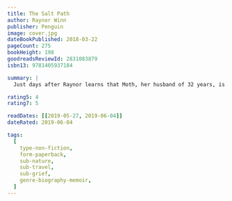 ```yaml
---
title: The Salt Path
author: Raynor Winn
publisher: Penguin
image: cover.jpg
dateBookPublished: 2018-03-22
pageCount: 275
bookHeight: 198
goodreadsReviewId: 2831083879
isbn13: 9781405937184

summary: |
  Just days after Raynor learns that Moth, her husband of 32 years, is terminally ill, their home and livelihood is taken away. With nothing left and little time, they make the brave and impulsive decision to walk the 630 miles of the sea-swept South West Coast Path, from Somerset to Dorset, via Devon and Cornwall. They have almost no money for food or shelter and must carry only the essentials for survival on their backs as they live wild in the ancient, weathered landscape of cliffs, sea and sky. Yet through every step, every encounter, and every test along the way, their walk becomes a remarkable journey.

rating5: 4
rating7: 5

readDates: [[2019-05-27, 2019-06-04]]
dateRated: 2019-06-04

tags:
  [
    type-non-fiction,
    form-paperback,
    sub-nature,
    sub-travel,
    sub-grief,
    genre-biography-memoir,
  ]
---
```

